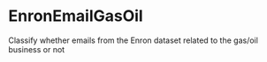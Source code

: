# EnronEmailGasOil
Classify whether emails from the Enron dataset related to the gas/oil business or not
